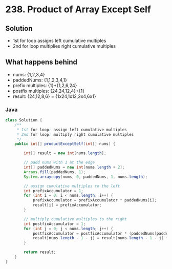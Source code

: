 # 238. Product of Array Except Self

## Solution
- 1st for loop assigns left cumulative multiples
- 2nd for loop multiplies right cumulative multiples

## What happens behind
- nums: {1,2,3,4}
- paddedNums: {1,1,2,3,4,1}
- prefix multiples: {1}+{1,2,6,24}
- postfix multiples: {24,24,12,4}+{1}
- result: {24,12,8,6} = {1x24,1x12,2x4,6x1}

### Java
```java
class Solution {
    /**
     * 1st for loop: assign left cumulative multiples
     * 2nd for loop: multiply right cumulative multiples
     */
    public int[] productExceptSelf(int[] nums) {

        int[] result = new int[nums.length];

        // padd nums with 1 at the edge
        int[] paddedNums = new int[nums.length + 2];
        Arrays.fill(paddedNums, 1);
        System.arraycopy(nums, 0, paddedNums, 1, nums.length);

        // assign cumulative multiples to the left
        int prefixAccumulator = 1;
        for (int i = 0; i < nums.length; i++) {
            prefixAccumulator = prefixAccumulator * paddedNums[i];
            result[i] = prefixAccumulator;
        }

        // multiply cumulative multiples to the right
        int postfixAccumulator = 1;
        for (int j = 0; j < nums.length; j++) {
            postfixAccumulator = postfixAccumulator * (paddedNums[paddedNums.length - 1 - j]);
            result[nums.length - 1 - j] = result[nums.length - 1 - j] * postfixAccumulator;
        }

        return result;
    }
}
```